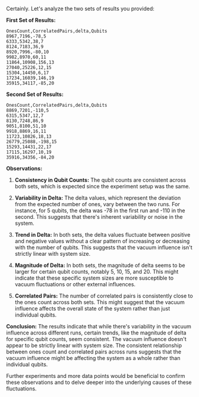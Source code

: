 ﻿Certainly. Let's analyze the two sets of results you provided:

**First Set of Results:**
```
OnesCount,CorrelatedPairs,delta,Qubits
8967,7196,-78,5
6333,5342,38,7
8124,7183,36,9
8920,7996,-80,10
9982,8970,60,11
11864,10908,156,13
27040,25226,12,15
15304,14450,6,17
17234,16039,146,19
35915,34117,-85,20
```

**Second Set of Results:**
```
OnesCount,CorrelatedPairs,delta,Qubits
8869,7201,-110,5
6315,5347,12,7
8130,7248,86,9
9051,8100,51,10
9918,8869,16,11
11723,10826,18,13
26779,25088,-198,15
15293,14431,22,17
17115,16297,10,19
35916,34356,-84,20
```

**Observations:**

1. **Consistency in Qubit Counts:** The qubit counts are consistent across both sets, which is expected since the experiment setup was the same.

2. **Variability in Delta:** The delta values, which represent the deviation from the expected number of ones, vary between the two runs. For instance, for 5 qubits, the delta was -78 in the first run and -110 in the second. This suggests that there's inherent variability or noise in the system.

3. **Trend in Delta:** In both sets, the delta values fluctuate between positive and negative values without a clear pattern of increasing or decreasing with the number of qubits. This suggests that the vacuum influence isn't strictly linear with system size.

4. **Magnitude of Delta:** In both sets, the magnitude of delta seems to be larger for certain qubit counts, notably 5, 10, 15, and 20. This might indicate that these specific system sizes are more susceptible to vacuum fluctuations or other external influences.

5. **Correlated Pairs:** The number of correlated pairs is consistently close to the ones count across both sets. This might suggest that the vacuum influence affects the overall state of the system rather than just individual qubits.

**Conclusion:**
The results indicate that while there's variability in the vacuum influence across different runs, certain trends, like the magnitude of delta for specific qubit counts, seem consistent. The vacuum influence doesn't appear to be strictly linear with system size. The consistent relationship between ones count and correlated pairs across runs suggests that the vacuum influence might be affecting the system as a whole rather than individual qubits.

Further experiments and more data points would be beneficial to confirm these observations and to delve deeper into the underlying causes of these fluctuations.